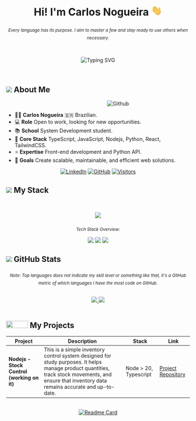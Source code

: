 <!--Intro-->

<h1 align="center">Hi! I'm Carlos Nogueira <img src="https://raw.githubusercontent.com/ABSphreak/ABSphreak/master/gifs/Hi.gif" width="30px"></h1>
<p align="center">
  <sub><i>Every language has its purpose. I aim to master a few and stay ready to use others when necessary.</i></sub>
</p>

</br>

<!--Message-->
<p align="center">
  <img src="https://readme-typing-svg.herokuapp.com?type=wave&color=FFFFFF&center=true&vCenter=true&pause=1000&width=380&lines=Frontend+Developer" alt="Typing SVG" />
</p>

<br>

<!--About me-->
## <img src="https://media2.giphy.com/media/iIGT8Y1rOYhBpdHh1C/giphy.gif" width="25"> About Me
<img width="45%" align="right" alt="Github" src="https://raw.githubusercontent.com/onimur/.github/master/.resources/git-header.svg" />

<br>

- 🙋‍♂️ **Carlos Nogueira**  🇧🇷 Brazilian.
- 💻 **Role** Open to work, looking for new opportunities.
- 📚 **School** System Development student.
- 💪 **Core Stack** TypeScript, JavaScript, Nodejs, Python, React, TailwindCSS.
- ⭐ **Expertise** Front-end development and Python API.
- 💭 **Goals** Create scalable, maintainable, and efficient web solutions.

<p align="center">
  <a href="https://www.linkedin.com/in/carlos-s-nogueira/" target="_blank"><img alt="LinkedIn" src="https://img.shields.io/badge/LinkedIn-Connect-0A66C2?style=for-the-badge&logo=linkedin&logoColor=white"/></a>
  <a href="https://github.com/Carlossnogueira" target="_blank"><img alt="GitHub" src="https://img.shields.io/badge/GitHub-Follow-212121?style=for-the-badge&logo=github&logoColor=FFFFF"/></a>
  <a href="https://visitor-badge.laobi.icu/badge?page_id=Carlossnogueira.Carlossnogueira" target="_blank"><img alt="Visitors" src="https://visitor-badge.laobi.icu/badge?page_id=Carlossnogueira.Carlossnogueira&color=00D4FF"/></a>
</p>

  
<!--My Skills-->

## <img src="https://media2.giphy.com/media/QssGEmpkyEOhBCb7e1/giphy.gif" width="25"> My Stack

<br>

<p align="center">
  <a href="https://skillicons.dev">
    <img src="https://skillicons.dev/icons?i=typescript,javascript,nodejs,react,tailwind,nextjs,python,flask,figma,vscode,mint,github,git"/>
  </a>

<p align="center">
  <sub><i>Tech Stack Overview:</i></sub>
<p align="center">
  <img src="https://img.shields.io/badge/TypeScript-80%25-blue?logo=typescript&logoColor=white" />
  <img src="https://img.shields.io/badge/JavaScript-10%25-F7DF1E?logo=javascript&logoColor=black" />
  <img src="https://img.shields.io/badge/Python-10%25-3776AB?logo=python&logoColor=white" />
</p>


</p>

<!--My Stats-->
## <img src="https://media.giphy.com/media/iY8CRBdQXODJSCERIr/giphy.gif" width="30px"> GitHub Stats

<p align="center">
  <sub><i>Note: Top languages does not indicate my skill level or something like that, it's a GitHub metric of which languages I have the most code on GitHub.</i></sub>
</p>


<br>

<div align="center">
  <a href="https://github.com/Carlossnogueira">
    <img height=180 src="https://github-readme-stats.vercel.app/api?username=Carlossnogueira&show_icons=true&theme=city_lights&count_private=true&include_all_commits=true" />
  </a>
  <a href="https://github.com/Carlossnogueira">
    <img height=180 src="https://github-readme-stats.vercel.app/api/top-langs/?username=Carlossnogueira&langs_count=12&layout=compact&theme=city_lights" />
  </a>
</div>

</br>

<!--Projects-->
## <img src='https://github.com/shahriarshafin/shahriarshafin/blob/development/Assets/git.gif?raw=true' width="60 px" height="20 px"> My Projects

| Project                  | Description                                                                 | Stack                                  | Link                                                                 |
|--------------------------|-----------------------------------------------------------------------------|----------------------------------------|----------------------------------------------------------------------|
| **Nodejs - Stock Control (working on it)**          | This is a simple inventory control system designed for study purposes. It helps manage product quantities, track stock movements, and ensure that inventory data remains accurate and up-to-date. | Node > 20, Typescript         | [Project Repository](https://github.com/Carlossnogueira/Stock-Control-Nodejs) |



<br>

<div align="center">

  <a href="https://github.com/Carlossnogueira/Stock-Control-Nodejs">
    <img src="https://github-readme-stats.vercel.app/api/pin/?username=Carlossnogueira&repo=Stock-Control-Nodejs&theme=city_lights" alt="Readme Card"/>
  </a>


</div>

